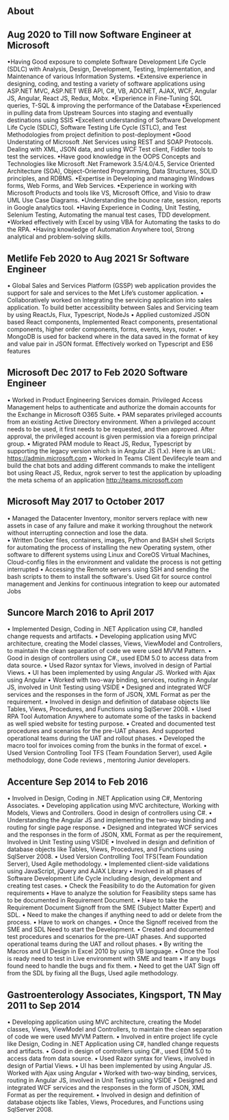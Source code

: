 ## About

## Aug 2020 to Till now Software Engineer at Microsoft
•Having Good exposure to complete Software Development Life Cycle (SDLC) with Analysis, Design, Development, Testing, Implementation, and Maintenance of various Information Systems.
•Extensive experience in designing, coding, and testing a variety of software applications using ASP.NET MVC, ASP.NET WEB API, C#, VB, ADO.NET, AJAX, WCF, Angular JS, Angular, React JS, Redux, Mobx.
•Experience in Fine-Tuning SQL queries, T-SQL & improving the performance of the Database
•Experienced in pulling data from Upstream Sources into staging and eventually destinations using SSIS
•Excellent understanding of Software Development Life Cycle (SDLC), Software Testing Life Cycle (STLC), and Test Methodologies from project definition to post-deployment
•Good Understating of Microsoft .Net Services using REST and SOAP Protocols. Dealing with XML, JSON data, and using WCF Test client, Fiddler tools to test the services.
•Have good knowledge in the OOPS Concepts and Technologies like Microsoft .Net Framework 3.5/4.0/4.5, Service Oriented Architecture (SOA), Object-Oriented Programming, Data Structures, SOLID principles, and RDBMS.
•Expertise in Developing and managing Windows forms, Web Forms, and Web Services.
•Experience in working with Microsoft Products and tools like VS, Microsoft Office, and Visio to draw UML Use Case Diagrams.
•Understanding the bounce rate, session, reports in Google analytics tool.
•Having Experience in Coding, Unit Testing, Selenium Testing, Automating the manual test cases, TDD development.
•Worked effectively with Excel by using VBA for Automating the tasks to do the RPA.
•Having knowledge of Automation Anywhere tool, Strong analytical and problem-solving skills.

## Metlife Feb 2020 to Aug 2021 Sr Software Engineer

•	Global Sales and Services Platform (GSSP) web application provides the support for sale and services to the Met Life’s customer application.
•	Collaboratively worked on Integrating the servicing application into sales application. To build better accessibility between Sales and Servicing team by using ReactJs, Flux, Typescript, NodeJs 
• Applied customized JSON based React components, Implemented React components, presentational components, higher order components, forms, events, keys, router.
•	MongoDB is used for backend where in the data saved in the format of key and value pair in JSON format. Effectively worked on Typescript and ES6 features

## Microsoft Dec 2017 to Feb 2020 Software Engineer

•	Worked in Product Engineering Services domain. Privileged Access Management helps to authenticate and authorize the domain accounts for the Exchange in Microsoft O365 Suite.
•	PAM separates privileged accounts from an existing Active Directory environment. When a privileged account needs to be used, it first needs to be requested, and then approved. After approval, the privileged account is given permission via a foreign principal group.
•	Migrated PAM module to React JS, Redux, Typescript by supporting the legacy version which is in Angular JS (1.x). Here is an URL: https://admin.microsoft.com
•	Worked In Teams Client Devlifecyle team and build the chat bots and adding different commands to make the intelligent bot using React JS, Redux, ngrok server to test the application by uploading the meta schema of an application http://teams.microsoft.com

## Microsoft May 2017 to October 2017

•	Managed the Datacenter Inventory, monitor servers replace with new assets in case of any failure and make it working throughout the network without interrupting connection and lose the data.  
•	Written Docker files, containers, images, Python and BASH shell Scripts for automating the process of installing the new Operating system, other software to different systems using Linux and CoreOS Virtual Machines, Cloud-config files in the environment and validate the process is not getting interrupted
•	Accessing the Remote servers using SSH and sending the bash scripts to them to install the software's. Used Git for source control management and Jenkins for continuous integration to keep our automated Jobs

## Suncore March 2016 to April 2017

•	Implemented Design, Coding in .NET Application using C#, handled change requests and artifacts.
•	Developing application using MVC architecture, creating the Model classes, Views, ViewModel and Controllers, to maintain the clean separation of code we were used MVVM Pattern.
•	Good in design of controllers using C#., used EDM 5.0 to access data from data source.
•	Used Razor syntax for Views, involved in design of Partial Views.
•	UI has been implemented by using Angular JS. Worked with Ajax using Angular
•	Worked with two-way binding, services, routing in Angular JS, involved in Unit Testing using VSIDE
•	Designed and integrated WCF services and the responses in the form of JSON, XML Format as per the requirement.
•	Involved in design and definition of database objects like Tables, Views, Procedures, and Functions using SqlServer 2008.
•	Used RPA Tool Automation Anywhere to automate some of the tasks in backend as well spied website for testing purpose.
•	Created and documented test procedures and scenarios for the pre-UAT phases. And supported operational teams during the UAT and rollout phases.
•	Developed the macro tool for invoices coming from the bunks in the format of excel.
•	Used Version Controlling Tool TFS (Team Foundation Server), used Agile methodology, done Code reviews , mentoring Junior developers.

## Accenture Sep 2014 to Feb 2016

•	Involved in Design, Coding in .NET Application using C#, Mentoring Associates.
•	Developing application using MVC architecture, Working with Models, Views and Controllers. Good in design of controllers using C#.
•	Understanding the Angular JS and implementing the two-way binding and routing for single page response.
•	Designed and integrated WCF services and the responses in the form of JSON, XML Format as per the requirement, Involved in Unit Testing using VSIDE
•	Involved in design and definition of database objects like Tables, Views, Procedures, and Functions using SqlServer 2008.
•	Used Version Controlling Tool TFS(Team Foundation Server), Used Agile methodology.
•	Implemented client-side validations using JavaScript, jQuery and AJAX Library
•	Involved in all phases of Software Development Life Cycle including design, development and creating test cases.
•	Check the Feasibility to do the Automation for given requirements
•	Have to analyze the solution for Feasibility steps same has to be documented in Requirement Document.
•	Have to take the Requirement Document Signoff from the SME (Subject Matter Expert) and SDL.
•	Need to make the changes if anything need to add or delete from the process.
•	Have to work on changes.
•	Once the Signoff received from the SME and SDL Need to start the Development.
•	Created and documented test procedures and scenarios for the pre-UAT phases. And supported operational teams during the UAT and rollout phases.
•	By writing the Macros and UI Design in Excel 2010 by using VB language.
•	Once the Tool is ready need to test in Live environment with SME and team
•	If any bugs found need to handle the bugs and fix them.
•	Need to get the UAT Sign off from the SDL by fixing all the Bugs, Used agile methodology.

## Gastroenterology Associates, Kingsport, TN May 2011 to Sep 2014

•	Developing application using MVC architecture, creating the Model classes, Views, ViewModel and Controllers, to maintain the clean separation of code we were used MVVM Pattern.
•	Involved in entire project life cycle like Design, Coding in .NET Application using C#, handled change requests and artifacts.
•	Good in design of controllers using C#., used EDM 5.0 to access data from data source.
•	Used Razor syntax for Views, involved in design of Partial Views.
•	UI has been implemented by using Angular JS. Worked with Ajax using Angular
•	Worked with two-way binding, services, routing in Angular JS, involved in Unit Testing using VSIDE
•	Designed and integrated WCF services and the responses in the form of JSON, XML Format as per the requirement.
•	Involved in design and definition of database objects like Tables, Views, Procedures, and Functions using SqlServer 2008.
